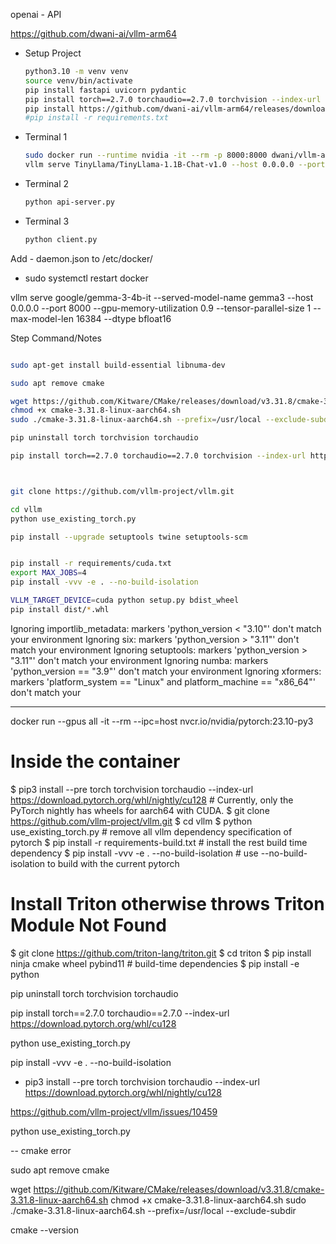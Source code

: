 openai - API

https://github.com/dwani-ai/vllm-arm64


- Setup Project
    ```bash
    python3.10 -m venv venv
    source venv/bin/activate
    pip install fastapi uvicorn pydantic
    pip install torch==2.7.0 torchaudio==2.7.0 torchvision --index-url https://download.pytorch.org/whl/cu128
    pip install https://github.com/dwani-ai/vllm-arm64/releases/download/v0.0.1/vllm-0.9.2.dev144+g9206d0ff0.d20250618-cp310-cp310-linux_aarch64.whl
    #pip install -r requirements.txt
    ```
- Terminal 1
    ```bash
    sudo docker run --runtime nvidia -it --rm -p 8000:8000 dwani/vllm-arm64:latest
    vllm serve TinyLlama/TinyLlama-1.1B-Chat-v1.0 --host 0.0.0.0 --port 8000
    ```
- Terminal 2
    ```bash
    python api-server.py
    ```
- Terminal 3
    ```bash
    python client.py
    ```


Add - daemon.json to /etc/docker/
- sudo systemctl restart docker



 vllm serve google/gemma-3-4b-it     --served-model-name gemma3     --host 0.0.0.0     --port 8000     --gpu-memory-utilization 0.9     --tensor-parallel-size 1     --max-model-len 16384     --dtype bfloat16 


Step	Command/Notes


```bash

sudo apt-get install build-essential libnuma-dev

sudo apt remove cmake

wget https://github.com/Kitware/CMake/releases/download/v3.31.8/cmake-3.31.8-linux-aarch64.sh
chmod +x cmake-3.31.8-linux-aarch64.sh
sudo ./cmake-3.31.8-linux-aarch64.sh --prefix=/usr/local --exclude-subdir

pip uninstall torch torchvision torchaudio

pip install torch==2.7.0 torchaudio==2.7.0 torchvision --index-url https://download.pytorch.org/whl/cu128



git clone https://github.com/vllm-project/vllm.git

cd vllm
python use_existing_torch.py 

pip install --upgrade setuptools twine setuptools-scm


pip install -r requirements/cuda.txt
export MAX_JOBS=4
pip install -vvv -e . --no-build-isolation

VLLM_TARGET_DEVICE=cuda python setup.py bdist_wheel
pip install dist/*.whl
```


Ignoring importlib_metadata: markers 'python_version < "3.10"' don't match your environment
Ignoring six: markers 'python_version > "3.11"' don't match your environment
Ignoring setuptools: markers 'python_version > "3.11"' don't match your environment
Ignoring numba: markers 'python_version == "3.9"' don't match your environment
Ignoring xformers: markers 'platform_system == "Linux" and platform_machine == "x86_64"' don't match your 


---

docker run --gpus all -it --rm --ipc=host nvcr.io/nvidia/pytorch:23.10-py3

# Inside the container
$ pip3 install --pre torch torchvision torchaudio --index-url https://download.pytorch.org/whl/nightly/cu128 # Currently, only the PyTorch nightly has wheels for aarch64 with CUDA.
$ git clone https://github.com/vllm-project/vllm.git
$ cd vllm
$ python use_existing_torch.py # remove all vllm dependency specification of pytorch
$ pip install -r requirements-build.txt # install the rest build time dependency
$ pip install -vvv -e . --no-build-isolation # use --no-build-isolation to build with the current pytorch

# Install Triton otherwise throws Triton Module Not Found
$ git clone https://github.com/triton-lang/triton.git
$ cd triton
$ pip install ninja cmake wheel pybind11 # build-time dependencies
$ pip install -e python



pip uninstall torch torchvision torchaudio

pip install torch==2.7.0 torchaudio==2.7.0 --index-url https://download.pytorch.org/whl/cu128


python use_existing_torch.py 

pip install -vvv -e . --no-build-isolation



- pip3 install --pre torch torchvision torchaudio --index-url https://download.pytorch.org/whl/nightly/cu128

https://github.com/vllm-project/vllm/issues/10459

python use_existing_torch.py 


-- cmake error

sudo apt remove cmake

wget https://github.com/Kitware/CMake/releases/download/v3.31.8/cmake-3.31.8-linux-aarch64.sh
chmod +x cmake-3.31.8-linux-aarch64.sh
sudo ./cmake-3.31.8-linux-aarch64.sh --prefix=/usr/local --exclude-subdir

cmake --version

